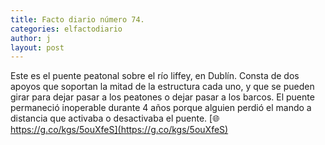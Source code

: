 ```yaml
---
title: Facto diario número 74.
categories: elfactodiario
author: j
layout: post
---
```

Este es el puente peatonal sobre el río liffey, en Dublín. Consta de dos apoyos que soportan la mitad de la estructura cada uno, y que se pueden girar para dejar pasar a los peatones o dejar pasar a los barcos. El puente permaneció inoperable durante 4 años porque alguien perdió el mando a distancia que activaba o desactivaba el puente. 
 [🌐 https://g.co/kgs/5ouXfeS](https://g.co/kgs/5ouXfeS)
